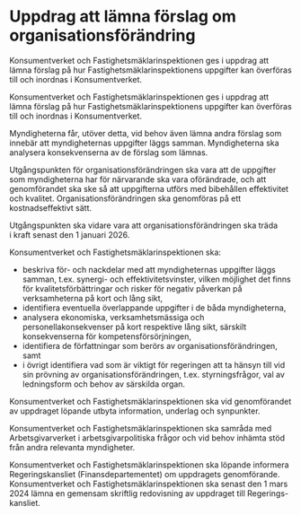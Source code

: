 # Uppdrag att lämna förslag om organisationsförändring

Konsumentverket och Fastighetsmäklarinspektionen ges i uppdrag att lämna förslag på hur Fastighetsmäklarinspektionens uppgifter kan överföras till och inordnas i Konsumentverket.

Konsumentverket och Fastighetsmäklarinspektionen ges i uppdrag att lämna förslag på hur Fastighetsmäklarinspektionens uppgifter kan överföras till och inordnas i Konsumentverket.

Myndigheterna får, utöver detta, vid behov även lämna andra förslag som innebär att myndigheternas uppgifter läggs samman. Myndigheterna ska analysera konsekvenserna av de förslag som lämnas.

Utgångspunkten för organisationsförändringen ska vara att de uppgifter som myndigheterna har för närvarande ska vara oförändrade, och att genomförandet ska ske så att uppgifterna utförs med bibehållen effektivitet och kvalitet. Organisationsförändringen ska genomföras på ett kostnadseffektivt sätt.

Utgångspunkten ska vidare vara att organisationsförändringen ska träda i kraft senast den 1 januari 2026.

Konsumentverket och Fastighetsmäklarinspektionen ska:

* beskriva för- och nackdelar med att myndigheternas uppgifter läggs
samman, t.ex. synergi- och effektivitetsvinster, vilken möjlighet det
finns för kvalitetsförbättringar och risker för negativ påverkan på
verksamheterna på kort och lång sikt,
* identifiera eventuella överlappande uppgifter i de båda myndigheterna,
* analysera ekonomiska, verksamhetsmässiga och personellakonsekvenser på kort respektive lång sikt, särskilt konsekvenserna för kompetensförsörjningen,
* identifiera de författningar som berörs av organisationsförändringen, samt
* i övrigt identifiera vad som är viktigt för regeringen att ta hänsyn till vid sin prövning av organisationsförändringen, t.ex. styrningsfrågor, val av ledningsform och behov av särskilda organ.


Konsumentverket och Fastighetsmäklarinspektionen ska vid genomförandet av uppdraget löpande utbyta information, underlag och synpunkter.

Konsumentverket och Fastighetsmäklarinspektionen ska samråda med Arbetsgivarverket i arbetsgivarpolitiska frågor och vid behov inhämta stöd från andra relevanta myndigheter.

Konsumentverket och Fastighetsmäklarinspektionen ska löpande informera Regeringskansliet (Finansdepartementet) om uppdragets genomförande. Konsumentverket och Fastighetsmäklarinspektionen ska senast den 1 mars 2024 lämna en gemensam skriftlig redovisning av uppdraget till Regerings-kansliet.
